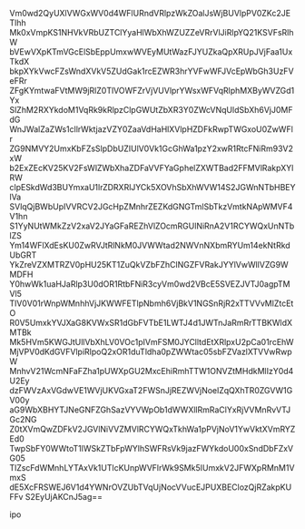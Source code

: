 Vm0wd2QyUXlVWGxWV0d4WFlURndVRlpzWkZOalJsWjBUVlpPV0ZKc2JETlhh
Mk0xVmpKS1NHVkVRbUZTClYyaHlWbXhWZUZZeVRrVlJiRlpYQ21KSVFsRlhW
bVEwVXpKTmVGcElSbEppUmxwWVEyMUtWazFJYUZkaQpXRUpJVjFaa1UxTkdX
bkpXYkVwcFZsWndXVkV5ZUdGak1rcEZWR3hrYVFwWFJVcEpWbGh3UzFVeFRr
ZFgKYmtwaFVtMW9jRlZ0TlVOWFZrVjVUVlprYWsxWFVqRlphMXByWVZGd1Yx
SlZhM2RXYkdoM1VqRk9kRlpzClpGWUtZbXR3Y0ZWcVNqUldSbXh6VjJ0MFdG
WnJWalZaZWs1cllrWktjazVZY0ZaaVdHaHlXVlpHZDFkRwpTWGxoU0ZwWFlr
ZG9NMVY2UmxKbFZsSlpDbUZIUlV0Vk1GcGhWa1pzY2xwR1RtcFNiRm93V2xW
b2ExZEcKV25KV2FsWlZWbXhaZDFaVVFYaGphelZXWTBad2FFMVlRakpXYlRW
clpESkdWd3BUYmxaU1lrZDRXRlJYCk5XOVhSbXhWVW14S2JGWnNTbHBEYlVa
SVlqQjBWbUpIVVRCV2JGcHpZMnhrZEZKdGNGTmlSbTkzVmtkNApWMVF4V1hn
S1YyNUtWMkZzV2xaV2JYaGFaREZhVlZOcmRGUlNiRnA2V1RCYWQxUnNTblZS
Ym14WFlXdEsKU0ZwRVJtRlNkM0JVWWtad2NWVnNXbmRYUm14ekNtRkdUbGRT
YkZreVZXMTRZV0pHU25KT1ZuQkVZbFZhClNGZFVRakJYYlVwWllVZG9WMDFH
Y0hwWk1uaHJaRlp3U0dOR1RtbFNiR3cyVm0wd2VBcE5SVEZJVTJ0agpTMVl5
TlV0V01rWnpWMnhhVjJKWWFETlpNbmh6VjBkV1NGSnRjR2xTTVVvMlZtcEtO
R0V5UmxkYVJXaG8KVWxSR1dGbFVTbE1LWTJ4d1JWTnJaRmRrTTBKWldXMTBk
Mk5HVm5KWGJtUllVbXhLV0VOc1pIVmFSM0JYClltdEtXRlpxU2pCa01rcEhW
MjVPV0dKdGVFVlpiRlpoQ2xOR1duTldha0pZWWtac05sbFZVazlXTVVwRwpW
MnhvV21WcmNFaFZha1pUWXpGU2MxcEhiRmhTTW1ONVZtMHdkMlIzY0d4U2Ey
dzFWVzAxVGdwVE1WVjUKVGxaT2FWSnJjREZWVjNoelZqQXhTR0ZGVW1GV00y
aG9WbXBHYTJNeGNFZGhSazVYVWpOb1dWWXllRmRaClYxRjVVMnRvVTJGc2NG
Z0tXVmQwZDFkV2JGVlNiVVZMVlRCYWQxTkhWa1pPVjNoV1YwVktXVmRYZEd0
TwpSbFY0WWtoT1lWSkZTbFpWYlhSWFRsVk9jazFWYkdoU00xSndDbFZxVG05
TlZscFdWMnhLYTAxVk1UTlcKUnpWVFlrWk9SMk5IUmxkV2JFWXpRMnM1VmxS
dE5XcFRSWEJ6V1d4YWNrOVZUbTVqUjNocVVucEJPUXBEClozQjRZakpKUFFv
S2EyUjAKCnJ5ag==

ipo